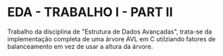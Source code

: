 # EDA - TRABALHO I - PART II

Trabalho da disciplina de "Estrutura de Dados Avançadas", trata-se da implementação completa de uma árvore AVL em C utilziando fatores de balanceamento em vez de usar a altura da árvore.
 
